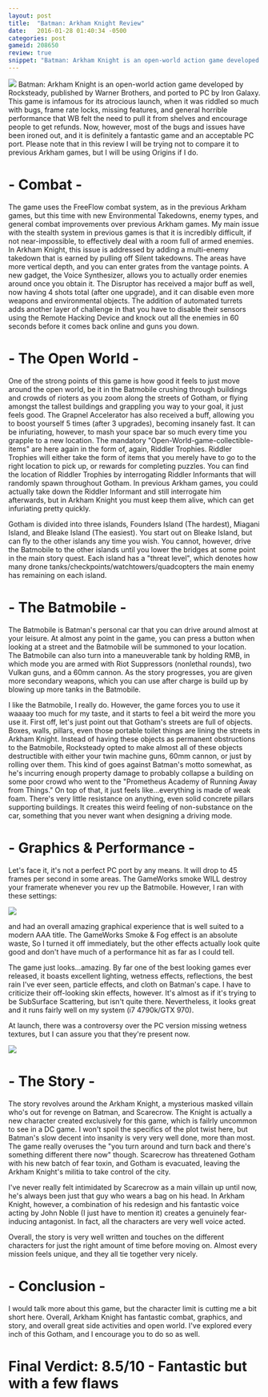 ```yaml
---
layout: post
title:  "Batman: Arkham Knight Review"
date:   2016-01-28 01:40:34 -0500
categories: post
gameid: 208650
review: true
snippet: "Batman: Arkham Knight is an open-world action game developed by Rocksteady, published by Warner Brothers, and ported to PC by Iron Galaxy. This game is infamous for its atrocious launch, when it was riddled so much with bugs, frame rate locks, missing features, and general horrible performance that WB felt the need to pull it from shelves and encourage people to get refunds. Now, however, most of the bugs and issues have been ironed out, and it is definitely a fantastic game and an acceptable PC port."
---
```


<img id="review-content-header" src="{{ site.github.url }}/images/boxart/batman-arkham-knight/cover1.jpg">
Batman: Arkham Knight is an open-world action game developed by Rocksteady, published by Warner Brothers, and ported to PC by Iron Galaxy. This game is infamous for its atrocious launch, when it was riddled so much with bugs, frame rate locks, missing features, and general horrible performance that WB felt the need to pull it from shelves and encourage people to get refunds. Now, however, most of the bugs and issues have been ironed out, and it is definitely a fantastic game and an acceptable PC port. Please note that in this review I will be trying not to compare it to previous Arkham games, but I will be using Origins if I do.

# - Combat -

The game uses the FreeFlow combat system, as in the previous Arkham games, but this time with new Environmental Takedowns, enemy types, and general combat improvements over previous Arkham games. My main issue with the stealth system in previous games is that it is incredibly difficult, if not near-impossible, to effectively deal with a room full of armed enemies. In Arkham Knight, this issue is addressed by adding a multi-enemy takedown that is earned by pulling off Silent takedowns. The areas have more vertical depth, and you can enter grates from the vantage points. A new gadget, the Voice Synthesizer, allows you to actually order enemies around once you obtain it. The Disruptor has received a major buff as well, now having 4 shots total (after one upgrade), and it can disable even more weapons and environmental objects. The addition of automated turrets adds another layer of challenge in that you have to disable their sensors using the Remote Hacking Device and knock out all the enemies in 60 seconds before it comes back online and guns you down.

# - The Open World -

One of the strong points of this game is how good it feels to just move around the open world, be it in the Batmobile crushing through buildings and crowds of rioters as you zoom along the streets of Gotham, or flying amongst the tallest buildings and grappling you way to your goal, it just feels good. The Grapnel Accelerator has also received a buff, allowing you to boost yourself 5 times (after 3 upgrades), becoming insanely fast. It can be infuriating, however, to mash your space bar so much every time you grapple to a new location. The mandatory "Open-World-game-collectible-items" are here again in the form of, again, Riddler Trophies. Riddler Trophies will either take the form of items that you merely have to go to the right location to pick up, or rewards for completing puzzles. You can find the location of Riddler Trophies by interrogating Riddler Informants that will randomly spawn throughout Gotham. In previous Arkham games, you could actually take down the Riddler Informant and still interrogate him afterwards, but in Arkham Knight you must keep them alive, which can get infuriating pretty quickly.

Gotham is divided into three islands, Founders Island (The hardest), Miagani Island, and Bleake Island (The easiest). You start out on Bleake Island, but can fly to the other islands any time you wish. You cannot, however, drive the Batmobile to the other islands until you lower the bridges at some point in the main story quest. Each island has a "threat level", which denotes how many drone tanks/checkpoints/watchtowers/quadcopters the main enemy has remaining on each island.

# - The Batmobile -

The Batmobile is Batman's personal car that you can drive around almost at your leisure. At almost any point in the game, you can press a button when looking at a street and the Batmobile will be summoned to your location. The Batmobile can also turn into a maneuverable tank by holding RMB, in which mode you are armed with Riot Suppressors (nonlethal rounds), two Vulkan guns, and a 60mm cannon. As the story progresses, you are given more secondary weapons, which you can use after charge is build up by blowing up more tanks in the Batmobile.

I like the Batmobile, I really do. However, the game forces you to use it waaaay too much for my taste, and it starts to feel a bit weird the more you use it. First off, let's just point out that Gotham's streets are full of objects. Boxes, walls, pillars, even those portable toilet things are lining the streets in Arkham Knight. Instead of having these objects as permanent obstructions to the Batmobile, Rocksteady opted to make almost all of these objects destructible with either your twin machine guns, 60mm cannon, or just by rolling over them. This kind of goes against Batman's motto somewhat, as he's incurring enough property damage to probably collapse a building on some poor crowd who went to the "Prometheus Academy of Running Away from Things." On top of that, it just feels like...everything is made of weak foam. There's very little resistance on anything, even solid concrete pillars supporting buildings. It creates this weird feeling of non-substance on the car, something that you never want when designing a driving mode.

# - Graphics & Performance -

Let's face it, it's not a perfect PC port by any means. It will drop to 45 frames per second in some areas. The GameWorks smoke WILL destroy your framerate whenever you rev up the Batmobile. However, I ran with these settings:

<img class="review-content-image" src="{{ site.github.url }}/images/boxart/batman-arkham-knight/options.jpg">


and had an overall amazing graphical experience that is well suited to a modern AAA title. The GameWorks Smoke & Fog effect is an absolute waste, So I turned it off immediately, but the other effects actually look quite good and don't have much of a performance hit as far as I could tell.

The game just looks...amazing. By far one of the best looking games ever released, it boasts excellent lighting, wetness effects, reflections, the best rain I've ever seen, particle effects, and cloth on Batman's cape. I have to criticize their off-looking skin effects, however. It's almost as if it's trying to be SubSurface Scattering, but isn't quite there. Nevertheless, it looks great and it runs fairly well on my system (i7 4790k/GTX 970).

At launch, there was a controversy over the PC version missing wetness textures, but I can assure you that they're present now.

<img class="review-content-image" src="{{ site.github.url }}/images/boxart/batman-arkham-knight/rain-textures.jpg">


# - The Story -

The story revolves around the Arkham Knight, a mysterious masked villain who's out for revenge on Batman, and Scarecrow. The Knight is actually a new character created exclusively for this game, which is failrly uncommon to see in a DC game. I won't spoil the specifics of the plot twist here, but <span class="spoiler">Batman's slow decent into insanity is very very well done, more than most. The game really overuses the "you turn around and turn back and there's something different there now" though.</span> Scarecrow has threatened Gotham with his new batch of fear toxin, and Gotham is evacuated, leaving the Arkham Knight's militia to take control of the city.

I've never really felt intimidated by Scarecrow as a main villain up until now, he's always been just that guy who wears a bag on his head. In Arkham Knight, however, a combination of his redesign and his fantastic voice acting by John Noble (I just have to mention it) creates a genuinely fear-inducing antagonist. In fact, all the characters are very well voice acted.

Overall, the story is very well written and touches on the different characters for just the right amount of time before moving on. Almost every mission feels unique, and they all tie together very nicely.

# - Conclusion -

I would talk more about this game, but the character limit is cutting me a bit short here. Overall, Arkham Knight has fantastic combat, graphics, and story, and overall great side activities and open world. I've explored every inch of this Gotham, and I encourage you to do so as well.

# Final Verdict: 8.5/10 - Fantastic but with a few flaws